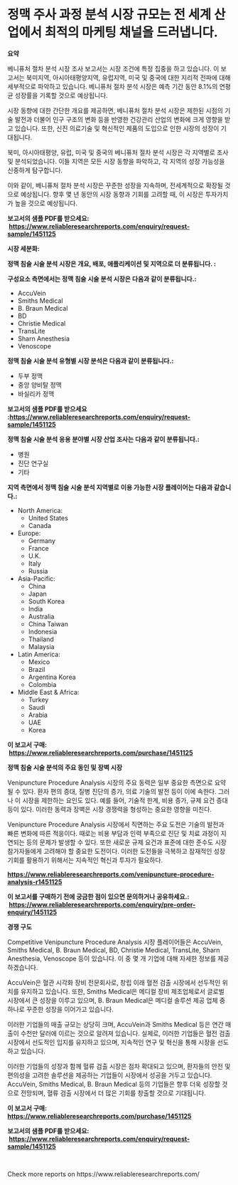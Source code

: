 <p><h1>정맥 주사 과정 분석 시장 규모는 전 세계 산업에서 최적의 마케팅 채널을 드러냅니다.</h1></p><p><strong>요약</strong></p>
<p><p>베니퓨처 절차 분석 시장 조사 보고서는 시장 조건에 특정 집중을 하고 있습니다. 이 보고서는 북미지역, 아시아태평양지역, 유럽지역, 미국 및 중국에 대한 지리적 전파에 대해 세부적으로 파악하고 있습니다. 베니퓨처 절차 분석 시장은 예측 기간 동안 8.1%의 연평균 성장률을 기록할 것으로 예상됩니다.</p><p>시장 동향에 대한 간단한 개요를 제공하면, 베니퓨처 절차 분석 시장은 제한된 시점의 기술 발전과 더불어 인구 구조의 변화 등을 반영한 건강관리 산업의 변화에 크게 영향을 받고 있습니다. 또한, 신진 의료기술 및 혁신적인 제품의 도입으로 인한 시장의 성장이 기대됩니다.</p><p>북미, 아시아태평양, 유럽, 미국 및 중국의 베니퓨처 절차 분석 시장은 각 지역별로 조사 및 분석되었습니다. 이들 지역은 모든 시장 동향을 파악하고, 각 지역의 성장 가능성을 신중하게 탐구합니다.</p><p>이와 같이, 베니퓨처 절차 분석 시장은 꾸준한 성장을 지속하며, 전세계적으로 확장될 것으로 예상됩니다. 향후 몇 년 동안의 시장 동향과 기회를 고려할 때, 이 시장은 투자가치가 높을 것으로 예상됩니다.</p></p>
<p><strong>보고서의 샘플 PDF를 받으세요: &nbsp;<a href="https://www.reliableresearchreports.com/enquiry/request-sample/1451125">https://www.reliableresearchreports.com/enquiry/request-sample/1451125</a></strong></p>
<p><strong>시장 세분화:</strong></p>
<p><strong> 정맥 침술 시술 분석 시장은 개요, 배포, 애플리케이션 및 지역으로 더 분류됩니다. :</strong></p>
<p><strong>구성요소 측면에서는 정맥 침술 시술 분석 시장은 다음과 같이 분류됩니다.:</strong></p>
<p><ul><li>AccuVein</li><li>Smiths Medical</li><li>B. Braun Medical</li><li>BD</li><li>Christie Medical</li><li>TransLite</li><li>Sharn Anesthesia</li><li>Venoscope</li></ul></p>
<p><strong> 정맥 침술 시술 분석 유형별 시장 분석은 다음과 같이 분류됩니다.:</strong></p>
<p><ul><li>두부 정맥</li><li>중앙 양비탈 정맥</li><li>바실리카 정맥</li></ul></p>
<p><strong>보고서의 샘플 PDF를 받으세요 :<a href="https://www.reliableresearchreports.com/enquiry/request-sample/1451125">https://www.reliableresearchreports.com/enquiry/request-sample/1451125</a></strong></p>
<p><strong> 정맥 침술 시술 분석 응용 분야별 시장 산업 조사는 다음과 같이 분류됩니다.:</strong></p>
<p><ul><li>병원</li><li>진단 연구실</li><li>기타</li></ul></p>
<p><strong>지역 측면에서 정맥 침술 시술 분석 지역별로 이용 가능한 시장 플레이어는 다음과 같습니다.:</strong></p>
<p><ul>
    <li>
        North America:
        <ul>
            <li>United States</li>
            <li>Canada</li>
        </ul>
    </li>
    <li>
        Europe:
        <ul>
            <li>Germany</li>
            <li>France</li>
            <li>U.K.</li>
            <li>Italy</li>
            <li>Russia</li>
        </ul>
    </li>
    <li>
        Asia-Pacific:
        <ul>
            <li>China</li>
            <li>Japan</li>
            <li>South Korea</li>
            <li>India</li>
            <li>Australia</li>
            <li>China Taiwan</li>
            <li>Indonesia</li>
            <li>Thailand</li>
            <li>Malaysia</li>
        </ul>
    </li>
    <li>
        Latin America:
        <ul>
            <li>Mexico</li>
            <li>Brazil</li>
            <li>Argentina Korea</li>
            <li>Colombia</li>
        </ul>
    </li>
    <li>
        Middle East & Africa:
        <ul>
            <li>Turkey</li>
            <li>Saudi</li>
            <li>Arabia</li>
            <li>UAE</li>
            <li>Korea</li>
        </ul>
    </li>
    </ul></p>
<p><strong>이 보고서 구매: &nbsp;<a href="https://www.reliableresearchreports.com/purchase/1451125">https://www.reliableresearchreports.com/purchase/1451125</a></strong></p>
<p><strong>정맥 침술 시술 분석의 주요 동인 및 장벽 시장</strong></p>
<p><p>Venipuncture Procedure Analysis 시장의 주요 동력은 일부 중요한 측면으로 요약될 수 있다. 환자 편의 증대, 질병 진단의 증가, 의료 기술의 발전 등이 이에 속한다. 그러나 이 시장을 제한하는 요인도 있다. 예를 들어, 기술적 한계, 비용 증가, 규제 요건 증대 등이 있다. 이러한 동력과 장벽은 시장 경쟁력을 형성하는 중요한 영향을 미친다.</p><p>Venipuncture Procedure Analysis 시장에서 직면하는 주요 도전은 기술의 발전과 빠른 변화에 따른 적응이다. 때로는 비용 부담과 인력 부족으로 진단 및 치료 과정이 지연되는 등의 문제가 발생할 수 있다. 또한 새로운 규제 요건과 표준에 대한 준수도 시장 참가자들에게 고려해야 할 중요한 도전이다. 이러한 도전들을 극복하고 잠재적인 성장 기회를 활용하기 위해서는 지속적인 혁신과 투자가 필요하다.</p></p>
<p><strong><a href="https://www.reliableresearchreports.com/venipuncture-procedure-analysis-r1451125">https://www.reliableresearchreports.com/venipuncture-procedure-analysis-r1451125</a></strong></p>
<p><strong>이 보고서를 구매하기 전에 궁금한 점이 있으면 문의하거나 공유하세요.: &nbsp;<a href="https://www.reliableresearchreports.com/enquiry/pre-order-enquiry/1451125">https://www.reliableresearchreports.com/enquiry/pre-order-enquiry/1451125</a></strong></p>
<p><strong>경쟁 구도</strong></p>
<p><p>Competitive Venipuncture Procedure Analysis 시장 플레이어들은 AccuVein, Smiths Medical, B. Braun Medical, BD, Christie Medical, TransLite, Sharn Anesthesia, Venoscope 등이 있습니다. 이 중 몇 개 기업에 대해 자세한 정보를 제공하겠습니다.</p><p>AccuVein은 혈관 시각화 장비 전문회사로, 창립 이래 혈전 검출 시장에서 선두적인 위치를 유지하고 있습니다. 또한, Smiths Medical은 메디컬 장비 제조업체로서 글로벌 시장에서 큰 성장을 이루고 있으며, B. Braun Medical은 메디컬 솔루션 제공 업체 중 하나로 꾸준한 성장을 이어가고 있습니다.</p><p>이러한 기업들의 매출 규모는 상당히 크며, AccuVein과 Smiths Medical 등은 연간 매출이 수천만 달러에 이르는 것으로 알려져 있습니다. 실제로, 이러한 기업들은 혈전 검출 시장에서 선도적인 입지를 유지하고 있으며, 지속적인 연구 및 혁신을 통해 시장을 선도하고 있습니다. </p><p>이러한 기업들의 성장과 함께 혈류 검출 시장은 점차 확대되고 있으며, 환자들의 안전 및 편의성을 고려한 솔루션을 제공하는 기업들이 시장에서 성공을 거두고 있습니다. AccuVein, Smiths Medical, B. Braun Medical 등의 기업들은 향후 더욱 성장할 것으로 전망되며, 혈류 검출 시장에서 더 많은 기회를 창출할 것으로 기대됩니다.</p></p>
<p><strong>이 보고서 구매: &nbsp; <a href="https://www.reliableresearchreports.com/purchase/1451125">https://www.reliableresearchreports.com/purchase/1451125</a></strong></p>
<p><strong>보고서의 샘플 PDF를 받으세요: &nbsp;<a href="https://www.reliableresearchreports.com/enquiry/request-sample/1451125">https://www.reliableresearchreports.com/enquiry/request-sample/1451125</a></strong><strong></strong></p>
<p>&nbsp;</p>
<p>Check more reports on https://www.reliableresearchreports.com/</p>